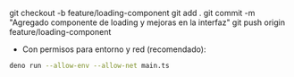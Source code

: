 git checkout -b feature/loading-component
git add .
git commit -m "Agregado componente de loading y mejoras en la interfaz"
git push origin feature/loading-component

- Con permisos para entorno y red (recomendado):

```bash
deno run --allow-env --allow-net main.ts
```
